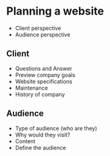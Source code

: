 # Planning a website

- Client perspective
- Audience perspective

## Client

- Questions and Answer
- Preview company goals
- Website specifications
- Maintenance
- History of company

## Audience

- Type of audience (who are they)
- Why would they visit?
- Content
- Define the audience

